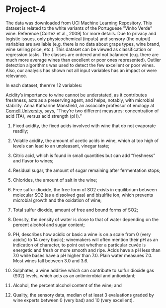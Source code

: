 # Project-4

The data was downloaded from UCI Machine Learning Repository. This dataset is related to the white variants of the Portuguese "Vinho Verde" wine. Reference [Cortez et al., 2009] for more details. Due to privacy and logistic issues, only physicochemical (inputs) and sensory (the output) variables are available (e.g. there is no data about grape types, wine brand, wine selling price, etc.). This dataset can be viewed as classification or regression tasks. The classes are ordered and not balanced (e.g. there are much more average wines than excellent or poor ones represented). Outlier detection algorithms was used to detect the few excellent or poor wines. Also, our analysis has shown not all input variables has an impact or were relevance.

In each dataset, there’re 12 variables: 

Acidity’s importance to wine cannot be understated, as it contributes freshness, acts as a preserving agent, and helps, notably, with microbial stability. Anna Katharine Mansfield, an associate professor of enology at [Cornell University](https://grapesandwine.cals.cornell.edu/), says, “They’re two different measures: concentration of acid (TA), versus acid strength (pH).”

1. Fixed acidity, the fixed acids involved with wine that do not evaporate readily; 

2. Volatile acidity, the amount of acetic acids in wine, which at too high of levels can lead to an unpleasant, vinegar taste; 

3. Citric acid, which is found in small quantities but can add “freshness” and flavor to wines; 

4. Residual sugar, the amount of sugar remaining after fermentation stops; 

5. Chlorides, the amount of salt in the wine; 

6. Free sulfur dioxide, the free form of SO2 exists in equilibrium between molecular SO2 (as a dissolved gas) and bisulfite ion, which prevents microbial growth and the oxidation of wine; 

7. Total sulfur dioxide, amount of free and bound forms of SO2; 

8. Density, the density of water is close to that of water depending on the percent alcohol and sugar content; 

9. PH, describes how acidic or basic a wine is on a scale from 0 (very acidic) to 14 (very basic); winemakers will often mention their pH as an indication of character, to point out whether a particular cuvée is energetic and fresh or more smooth and ripe. Acids have a pH less than 7.0 while bases have a pH higher than 7.0. Plain water measures 7.0. Most wines fall between 3.0 and 3.6.

10. Sulphates, a wine additive which can contribute to sulfur dioxide gas (S02) levels, which acts as an antimicrobial and antioxidant; 

11. Alcohol, the percent alcohol content of the wine; and 

12. Quality, the sensory data, median of at least 3 evaluations graded by wine experts between 0 (very bad) and 10 (very excellent).